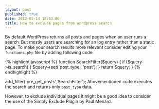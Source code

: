 ```yaml
---
layout: post
published: true
date: 2012-05-14 18:53:00
title: How to exclude pages from wordpress search
---
```


By default WordPress returns all posts and pages when an user runs a search. But mostly users are searching for an log entry rather than a static page. To make your search results more relevant consider editing your `functions.php` file by adding following code:

{% highlight javascript %}
function SearchFilter($query) {
if ($query->is_search) {
$query->set('post_type', 'post');
}
return $query;
}
{% endhighlight %}

add_filter('pre_get_posts','SearchFilter');
Abovementioned code executes the search and returns only `post_type` data.

However, to exclude individual pages it might be a good idea to consider the use of the Simply Exclude Plugin by Paul Menard.